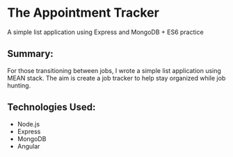 # The Appointment Tracker
A simple list application using Express and MongoDB + ES6 practice

## Summary:
For those transitioning between jobs, I wrote a simple list application using MEAN stack. The aim is create a job tracker to help stay organized while job hunting. 

## Technologies Used:
- Node.js
- Express
- MongoDB
- Angular
